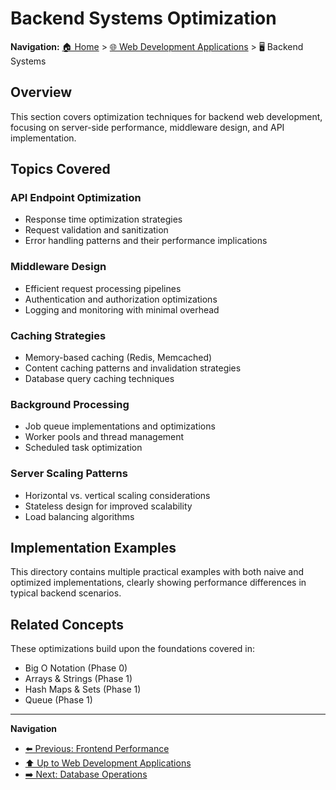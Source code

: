 # Backend Systems Optimization

**Navigation:** [🏠 Home](../../README.md) > [🌐 Web Development Applications](../README.md) > 🖥️ Backend Systems

## Overview

This section covers optimization techniques for backend web development, focusing on server-side performance, middleware design, and API implementation.

## Topics Covered

### API Endpoint Optimization
- Response time optimization strategies
- Request validation and sanitization
- Error handling patterns and their performance implications

### Middleware Design
- Efficient request processing pipelines
- Authentication and authorization optimizations
- Logging and monitoring with minimal overhead

### Caching Strategies
- Memory-based caching (Redis, Memcached)
- Content caching patterns and invalidation strategies
- Database query caching techniques

### Background Processing
- Job queue implementations and optimizations
- Worker pools and thread management
- Scheduled task optimization

### Server Scaling Patterns
- Horizontal vs. vertical scaling considerations
- Stateless design for improved scalability
- Load balancing algorithms

## Implementation Examples

This directory contains multiple practical examples with both naive and optimized implementations, clearly showing performance differences in typical backend scenarios.

## Related Concepts

These optimizations build upon the foundations covered in:
- Big O Notation (Phase 0)
- Arrays & Strings (Phase 1)
- Hash Maps & Sets (Phase 1)
- Queue (Phase 1)

---

**Navigation**
- [⬅️ Previous: Frontend Performance](../frontend/README.md)
- [⬆️ Up to Web Development Applications](../README.md)
- [➡️ Next: Database Operations](../database/README.md)
